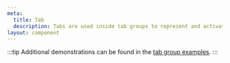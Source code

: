 ```yaml
---
meta:
  title: Tab
  description: Tabs are used inside tab groups to represent and activate tab panels.
layout: component
---
```


:::tip
Additional demonstrations can be found in the [tab group examples](/components/tab-group).
:::
